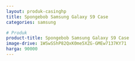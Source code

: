 ```yaml
---
layout: produk-casinghp
title: Spongebob Samsung Galaxy S9 Case
categories: samsung

# Produk
product-title: Spongebob Samsung Galaxy S9 Case
image-drive: 1WSwSShP82QxK0me5XZG-GMEw7137KY71
harga: 90000
---
```

